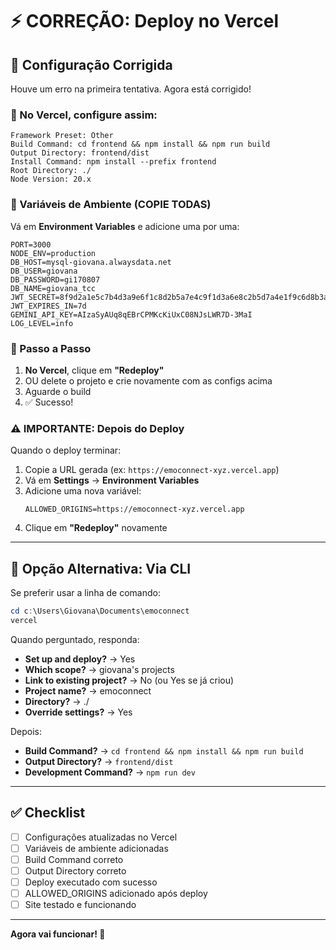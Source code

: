# ⚡ CORREÇÃO: Deploy no Vercel

## 🎯 Configuração Corrigida

Houve um erro na primeira tentativa. Agora está corrigido!

### 📝 No Vercel, configure assim:

```
Framework Preset: Other
Build Command: cd frontend && npm install && npm run build
Output Directory: frontend/dist
Install Command: npm install --prefix frontend
Root Directory: ./
Node Version: 20.x
```

### 🔧 Variáveis de Ambiente (COPIE TODAS)

Vá em **Environment Variables** e adicione uma por uma:

```
PORT=3000
NODE_ENV=production
DB_HOST=mysql-giovana.alwaysdata.net
DB_USER=giovana
DB_PASSWORD=gi170807
DB_NAME=giovana_tcc
JWT_SECRET=8f9d2a1e5c7b4d3a9e6f1c8d2b5a7e4c9f1d3a6e8c2b5d7a4e1f9c6d8b3a5e2c7
JWT_EXPIRES_IN=7d
GEMINI_API_KEY=AIzaSyAUq8qEBrCPMKcKiUxC08NJsLWR7D-3MaI
LOG_LEVEL=info
```

### 🚀 Passo a Passo

1. **No Vercel**, clique em **"Redeploy"**
2. OU delete o projeto e crie novamente com as configs acima
3. Aguarde o build
4. ✅ Sucesso!

### ⚠️ IMPORTANTE: Depois do Deploy

Quando o deploy terminar:

1. Copie a URL gerada (ex: `https://emoconnect-xyz.vercel.app`)
2. Vá em **Settings** → **Environment Variables**
3. Adicione uma nova variável:
   ```
   ALLOWED_ORIGINS=https://emoconnect-xyz.vercel.app
   ```
4. Clique em **"Redeploy"** novamente

---

## 🔄 Opção Alternativa: Via CLI

Se preferir usar a linha de comando:

```powershell
cd c:\Users\Giovana\Documents\emoconnect
vercel
```

Quando perguntado, responda:
- **Set up and deploy?** → Yes
- **Which scope?** → giovana's projects
- **Link to existing project?** → No (ou Yes se já criou)
- **Project name?** → emoconnect
- **Directory?** → ./
- **Override settings?** → Yes

Depois:
- **Build Command?** → `cd frontend && npm install && npm run build`
- **Output Directory?** → `frontend/dist`
- **Development Command?** → `npm run dev`

---

## ✅ Checklist

- [ ] Configurações atualizadas no Vercel
- [ ] Variáveis de ambiente adicionadas
- [ ] Build Command correto
- [ ] Output Directory correto
- [ ] Deploy executado com sucesso
- [ ] ALLOWED_ORIGINS adicionado após deploy
- [ ] Site testado e funcionando

---

**Agora vai funcionar! 🎉**
